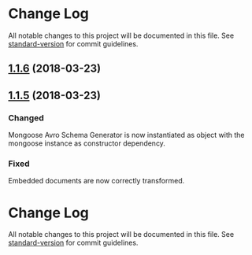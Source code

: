# Change Log

All notable changes to this project will be documented in this file. See [standard-version](https://github.com/conventional-changelog/standard-version) for commit guidelines.

<a name="1.1.6"></a>
## [1.1.6](https://github.com/researchgate/mongoose-avro-schema-generator/compare/v1.1.5...v1.1.6) (2018-03-23)



<a name="1.1.5"></a>
## [1.1.5](https://github.com/researchgate/mongoose-avro-schema-generator/compare/v1.1.4...v1.1.5) (2018-03-23)
### Changed
Mongoose Avro Schema Generator is now instantiated as object with the mongoose instance as constructor dependency.
### Fixed
Embedded documents are now correctly transformed.

# Change Log

All notable changes to this project will be documented in this file. See [standard-version](https://github.com/conventional-changelog/standard-version) for commit guidelines.
